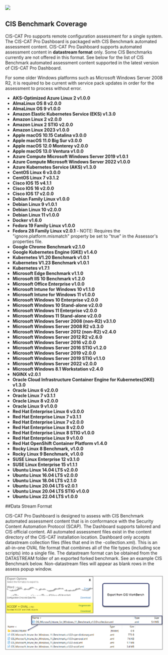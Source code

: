 ![](http://i.imgur.com/5yZfZi5.jpg)


CIS Benchmark Coverage
----------------------
CIS-CAT Pro supports remote configuration assessment for a single system. The CIS-CAT Pro Dashboard is packaged with CIS Benchmark automated assessment content. CIS-CAT Pro Dashboard supports automated assessment content in **datastream format** only. Some CIS Benchmarks currently are not offered in this format. See below for the list of CIS Benchmark automated assessment content supported in the latest version of CIS-CAT Pro Dashboard. 

For some older Windows platforms such as Microsoft Windows Server 2008 R2, it is required to be current with service pack updates in order for the assessment to process without error.

- **AKS-Optimized Azure Linux 2 v1.0.0**
- **AlmaLinux OS 8 v2.0.0**
- **AlmaLinux OS 9 v1.0.0**
- **Amazon Elastic Kubernetes Service (EKS) v1.3.0**
- **Amazon Linux 2 v2.0.0**
- **Amazon Linux 2 STIG v2.0.0**
- **Amazon Linux 2023 v1.0.0**
- **Apple macOS 10.15 Catalina v3.0.0**
- **Apple macOS 11.0 Big Sur v3.0.0**
- **Apple macOS 12.0 Monterey v2.0.0**
- **Apple macOS 13.0 Ventura v1.0.0**
- **Azure Compute Microsoft Windows Server 2019 v1.0.1**
- **Azure Compute Microsoft Windows Server 2022 v1.0.0**
- **Azure Kubernetes Service (AKS) v1.3.0**
- **CentOS Linux 6 v3.0.0**
- **CentOS Linux 7 v3.1.2**
- **Cisco IOS 15 v4.1.1**
- **Cisco IOS 16 v2.0.0**
- **Cisco IOS 17 v2.0.0**
- **Debian Family Linux v1.0.0**
- **Debian Linux 9 v1.0.1**
- **Debian Linux 10 v2.0.0**
- **Debian Linux 11 v1.0.0**
- **Docker v1.6.0**
- **Fedora 19 Family Linux v1.0.0**
- **Fedora 28 Family Linux v2.0.1**
		- NOTE:  Requires the "ignore.platform.mismatch" property be set to "true" in the Assessor's properties file.
- **Google Chrome Benchmark v2.1.0**
- **Google Kubernetes Engine (GKE) v1.4.0**
- **Kubernetes V1.20 Benchmark v1.0.1**
- **Kubernetes V1.23 Benchmark v1.0.1**
- **Kubernetes v1.7.1**
- **Microsoft Edge Benchmark v1.1.0**
- **Microsoft IIS 10 Benchmark v1.2.0**
- **Microsoft Office Enterprise v1.0.0**
- **Microsoft Intune for Windows 10 v1.1.0**
- **Microsoft Intune for Windows 11 v1.0.0**
- **Microsoft Windows 10 Enterprise v2.0.0**
- **Microsoft Windows 10 Stand-alone v2.0.0**
- **Microsoft Windows 11 Enterprise v2.0.0**
- **Microsoft Windows 11 Stand-alone v2.0.0**
- **Microsoft Windows Server 2008 (non-R2) v3.1.0**
- **Microsoft Windows Server 2008 R2 v3.3.0**
- **Microsoft Windows Server 2012 (non-R2) v2.4.0**
- **Microsoft Windows Server 2012 R2 v2.6.0**
- **Microsoft Windows Server 2016 v2.0.0**
- **Microsoft Windows Server 2016 STIG v1.2.0**
- **Microsoft Windows Server 2019 v2.0.0**
- **Microsoft Windows Server 2019 STIG v1.1.0**
- **Microsoft Windows Server 2022 v2.0.0**
- **Microsoft Windows 8.1 Workstation v2.4.0**
- **NGINX v2.0.1**
- **Oracle Cloud Infrastructure Container Engine for Kubernetes(OKE) v1.3.0**
- **Oracle Linux 6 v2.0.0**
- **Oracle Linux 7 v3.1.1**
- **Oracle Linux 8 v2.0.0**
- **Oracle Linux 9 v1.0.0**
- **Red Hat Enterprise Linux 6 v3.0.0**
- **Red Hat Enterprise Linux 7 v3.1.1**
- **Red Hat Enterprise Linux 7 v2.0.0**
- **Red Hat Enterprise Linux 8 v2.0.0**
- **Red Hat Enterprise Linux 8 STIG v1.0.0**
- **Red Hat Enterprise Linux 9 v1.0.0**
- **Red Hat OpenShift Container Platform v1.4.0**
- **Rocky Linux 8 Benchmark, v1.0.0**
- **Rocky Linux 9 Benchmark, v1.0.0**
- **SUSE Linux Enterprise 12 v3.1.0**
- **SUSE Linux Enterprise 15 v1.1.1**
- **Ubuntu Linux 14.04 LTS v2.0.0**
- **Ubuntu Linux 16.04 LTS v2.0.0**
- **Ubuntu Linux 18.04 LTS v2.1.0**
- **Ubuntu Linux 20.04 LTS v2.0.1**
- **Ubuntu Linux 20.04 LTS STIG v1.0.0**
- **Ubuntu Linux 22.04 LTS v1.0.0**


##Data Stream Format

CIS-CAT Pro Dashboard is designed to assess with CIS Benchmark automated assessment content that is in conformance with the Security Content Automation Protocol (SCAP). The Dashboard  supports tailored and CIS official content. All automated assessment files exist in the content directory of the CIS-CAT installation location. Dashboard only accepts datastream collection files (files that end in the -collection.xml). This is an all-in-one OVAL file format that combines all of the file types (including sce scripts) into a single file. The datastream format can be obtained from the DATASTREAM folder of an exported forked benchmark. See an example CIS Benchmark below. Non-datastream files will appear as blank rows in the assess popup window.

![](img/datastream.png)